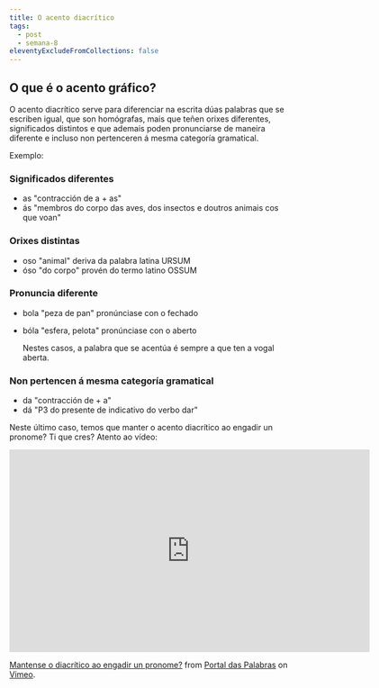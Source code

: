 ```yaml
---
title: O acento diacrítico
tags:
  - post
  - semana-8
eleventyExcludeFromCollections: false
---
```

## O que é o acento gráfico?

O acento diacrítico serve para diferenciar na escrita dúas palabras que se escriben igual, que son homógrafas, mais que teñen orixes diferentes, significados distintos e que ademais poden pronunciarse de maneira diferente e incluso non pertenceren á mesma categoría gramatical. 

Exemplo:

### Significados diferentes  

* as "contracción de a + as"
* ás "membros do corpo das aves, dos insectos e doutros animais cos que voan"

### Orixes distintas  

* oso "animal" deriva da palabra latina URSUM
* óso "do corpo" provén do termo latino OSSUM

### Pronuncia diferente  

* bola "peza de pan" pronúnciase con o fechado
* bóla "esfera, pelota" pronúnciase con o aberto

  Nestes casos, a palabra que se acentúa é sempre a que ten a vogal aberta.

### Non pertencen á mesma categoría gramatical 

* da "contracción de + a" 
* dá "P3 do presente de indicativo do verbo dar"

Neste último caso, temos que manter o acento diacrítico ao engadir un pronome? Ti que cres? Atento ao vídeo: 

<iframe src="https://player.vimeo.com/video/179171705?title=0&byline=0&portrait=0" width="640" height="360" frameborder="0" allow="autoplay; fullscreen" allowfullscreen></iframe>
<p><a href="https://vimeo.com/179171705">Mantense o diacr&iacute;tico ao engadir un pronome?</a> from <a href="https://vimeo.com/user18737334">Portal das Palabras</a> on <a href="https://vimeo.com">Vimeo</a>.</p>